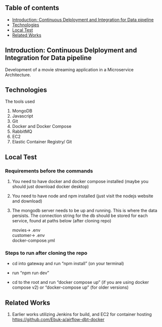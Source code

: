 ## Table of contents
* [Introduction: Continuous Delployment and Integration for Data pipeline](#Introduction)
* [Technologies](#technologies)
* [Local Test](#local-test)
* [Related Works](#related-works)

## Introduction: Continuous Delployment and Integration for Data pipeline
Development of a movie streaming application in a Microservice Architecture. <br />


## Technologies 
The tools used 
1. MongoDB
2. Javascript
3. Git
4. Docker and Docker Compose
5. RabbitMQ
6. EC2
7. Elastic Container Registry/ Git


## Local Test
### Requirements before the commands

1. You need to have docker and docker compose installed (maybe you should just download docker desktop)

2. You need to have node and npm installed (just visit the nodejs website and download)

3. The mongodb server needs to be up and running. This is where the data persists. The connection string for the db should be stored for each service, found at paths below (after cloning repo)
    
    movies-> .env <br />
    customer-> .env <br />
    docker-compose.yml <br />

### Steps to run after cloning the repo

- cd into gateway and run “npm install” (on your terminal)

- run “npm run dev”

- cd to the root and run “docker compose up” (if you are using docker compose v2) or “docker-compose up” (for older versions)


## Related Works
1. Earlier works utilizing Jenkins for build, and EC2 for container hosting https://github.com/Ebuk-a/airflow-dbt-docker 

